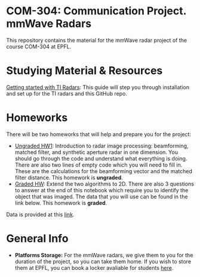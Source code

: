 # COM-304: Communication Project. mmWave Radars
This repository contains the material for the mmWave radar project of the course COM-304 at EPFL.

# Studying Material & Resources
[Getting started with TI Radars](https://github.com/hailanzs/comm-proj-radar/wiki): This guide will step you through installation and set up for the TI radars and this GitHub repo.

# Homeworks
There will be two homeworks that will help and prepare you for the project:

- [Ungraded HW1](exercise_1.ipynb): Introduction to radar image processing: beamforming, matched filter, and synthetic aperture radar in one dimension. You should go through the code and understand what everything is doing. There are also two lines of empty code which you will need to fill in. These are the calculations for the beamforming vector and the matched filter distance. This homework is **ungraded**. 
- [Graded HW](evaluation.ipynb): Extend the two algorithms to 2D. There are also 3 questions to answer at the end of this notebook which require you to identify the object that was imaged. The data that you will use can be found in the link below. This homework is **graded**. 

Data is provided at this [link](https://drive.google.com/drive/folders/1rPqQznJ2rB3iS7kcQkPsRqtA1RNj6ZbM?usp=drive_link).

# General Info
- **Platforms Storage:** For the mmWave radars, we give them to you for the duration of the project, so you can take them home. If you wish to store them at EPFL, you can book a locker avaliable for students [here](https://mycamipro.epfl.ch/client/lockerassign). 
